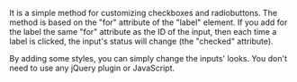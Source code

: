 It is a simple method for customizing checkboxes and radiobuttons.
The method is based on the "for" attribute of the "label" element. If you add for the label the same "for" attribute as the ID of the input, then each time a label is clicked, the input's status will change (the "checked" attribute).

By adding some styles, you can simply change the inputs' looks. You don't need to use any jQuery plugin or JavaScript.